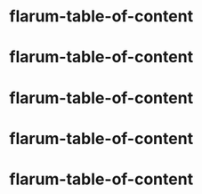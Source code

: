 # flarum-table-of-content
# flarum-table-of-content
# flarum-table-of-content
# flarum-table-of-content
# flarum-table-of-content
